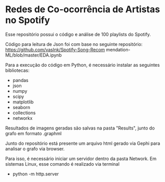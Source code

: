 # Redes de Co-ocorrência de Artistas no Spotify

Esse repositório possui o código e análise de 100 playlists do Spotify.

Código para leitura de Json foi com base no seguinte repositório: https://github.com/vaslnk/Spotify-Song-Recom
mendation-ML/blob/master/EDA.ipynb

Para a execução do código em Python, é necessário instalar as seguintes bibliotecas:

* pandas
* json
* numpy
* scipy
* matplotlib
* seaborn
* collections
* networkx

Resultados de imagens geradas são salvas na pasta "Results", junto do grafo em formato .graphml

Junto do repositório está presente um arquivo html gerado via Gephi para analisar o grafo via browser.

Para isso, é necessário iniciar um servidor dentro da pasta Network. Em sistemas Linux, esse comando é realizado via terminal

* python -m http.server

